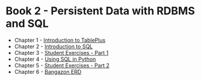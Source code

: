# Book 2 - Persistent Data with RDBMS and SQL

* Chapter 1 - [Introduction to TablePlus](./chapters/TABLEPLUS_INTRO.md)
* Chapter 2 - [Introduction to SQL](./chapters/SQL_INTRO.md)
* Chapter 3 - [Student Exercises - Part 1](./chapters/STUDENT_EXERCISES_TABLES.md)
* Chapter 4 - [Using SQL in Python](./chapters/PYTHON_SQL.md)
* Chapter 5 - [Student Exercises - Part 2](./chapters/STUDENT_EXERCISES_SQL.md)
* Chapter 6 - [Bangazon ERD](./chapters/BANGAZON_ERD.md)
